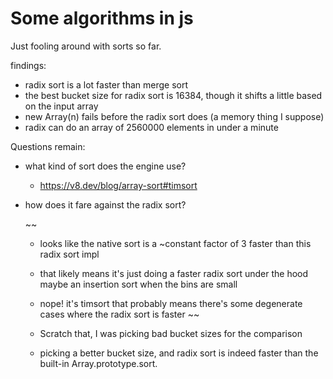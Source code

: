 # Some algorithms in js

Just fooling around with sorts so far.

findings:
- radix sort is a lot faster than merge sort
- the best bucket size for radix sort is 16384, though it shifts a little based
    on the input array
- new Array(n) fails before the radix sort does (a memory thing I suppose)
- radix can do an array of 2560000 elements in under a minute

Questions remain:
- what kind of sort does the engine use?
    - https://v8.dev/blog/array-sort#timsort
- how does it fare against the radix sort?

    ~~
    - looks like the native sort is a ~constant factor of 3 faster than this radix sort impl
    - that likely means it's just doing a faster radix sort under the hood
        maybe an insertion sort when the bins are small
    - nope! it's timsort that probably means there's some degenerate cases where the radix sort is faster
    ~~

    - Scratch that, I was picking bad bucket sizes for the comparison
    - picking a better bucket size, and radix sort is indeed faster than the
        built-in Array.prototype.sort.

